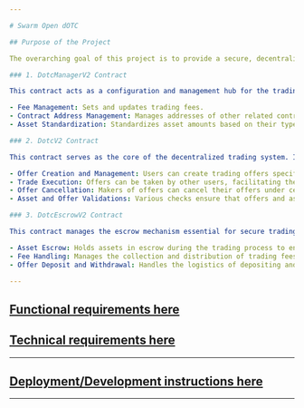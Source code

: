 ```yaml
---

# Swarm Open dOTC

## Purpose of the Project

The overarching goal of this project is to provide a secure, decentralized platform for trading various types of digital assets without needing a centralized authority. This approach enhances transparency, security, and trust among participants while also leveraging blockchain technology to automate many aspects of traditional OTC trading. By using smart contracts, the platform can reduce the risk of fraud, speed up transactions, and decrease the costs associated with trading, thereby making it accessible to a broader range of participants globally.

### 1. DotcManagerV2 Contract

This contract acts as a configuration and management hub for the trading platform, handling:

- Fee Management: Sets and updates trading fees.
- Contract Address Management: Manages addresses of other related contracts, such as the Dotc and Escrow contracts.
- Asset Standardization: Standardizes asset amounts based on their type and specific token standards to facilitate consistent and accurate trading operations.

### 2. DotcV2 Contract

This contract serves as the core of the decentralized trading system. It enables users to create, manage, and interact with trading offers in a decentralized manner. Key features include:

- Offer Creation and Management: Users can create trading offers specifying the assets they want to deposit and receive. Offers can be full or partial, catering to different trading needs.
- Trade Execution: Offers can be taken by other users, facilitating the exchange of assets according to the specified terms.
- Offer Cancellation: Makers of offers can cancel their offers under certain conditions, returning the deposited assets.
- Asset and Offer Validations: Various checks ensure that offers and assets meet specific criteria, preventing common errors such as zero amounts or invalid asset types.

### 3. DotcEscrowV2 Contract

This contract manages the escrow mechanism essential for secure trading:

- Asset Escrow: Holds assets in escrow during the trading process to ensure that they are only transferred upon successful trade completion.
- Fee Handling: Manages the collection and distribution of trading fees.
- Offer Deposit and Withdrawal: Handles the logistics of depositing and withdrawing assets for offers, ensuring that assets are only moved according to the rules of the platform.

---
```


## [Functional requirements here](docs/FunctionalRequirements)

## [Technical requirements here](docs/TechnicalRequirements/OpenDotc/v2)

---

## [Deployment/Development instructions here](INSTRUCTIONS.md)

---
